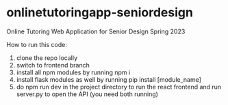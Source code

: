 # onlinetutoringapp-seniordesign
Online Tutoring Web Application for Senior Design Spring 2023

How to run this code:
1. clone the repo locally
2. switch to frontend branch
3. install all npm modules by running npm i
4. install flask modules as well by running pip install [module_name]
5. do npm run dev in the project directory to run the react frontend and run server.py to open the API (you need both running)

